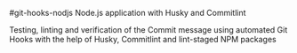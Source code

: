#git-hooks-nodjs
Node.js application with Husky and Commitlint

Testing, linting and verification of the Commit message using automated Git Hooks with the help of Husky, Commitlint and lint-staged NPM packages
